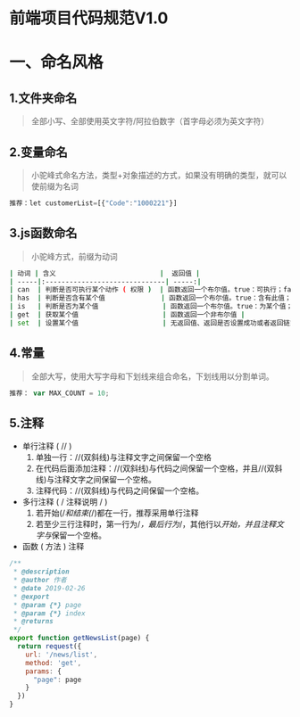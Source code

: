 # 前端项目代码规范V1.0
# 一、命名风格
##  1.文件夹命名
> 全部小写、全部使用英文字符/阿拉伯数字（首字母必须为英文字符）
##  2.变量命名
> 小驼峰式命名方法，类型+对象描述的方式，如果没有明确的类型，就可以使前缀为名词
```javascript
推荐：let customerList=[{"Code":"1000221"}]
```
##  3.js函数命名
> 小驼峰方式，前缀为动词
```bash
| 动词 | 含义                          |  返回值 |
| -----|:------------------------------| -----:|
| can  | 判断是否可执行某个动作 ( 权限 )  | 函数返回一个布尔值。true：可执行；false：不可行 |
| has  | 判断是否含有某个值              | 函数返回一个布尔值。true：含有此值；false：不含有此值 |
| is   | 判断是否为某个值                | 函数返回一个布尔值。true：为某个值；false：不为某个值 |
| get  | 获取某个值                     | 函数返回一个非布尔值 |
| set  | 设置某个值                     | 无返回值、返回是否设置成功或者返回链式对象|
```
##  4.常量
> 全部大写，使用大写字母和下划线来组合命名，下划线用以分割单词。
```javascript
推荐： var MAX_COUNT = 10;
```
##  5.注释
* 单行注释 ( // )
  1.  单独一行：//(双斜线)与注释文字之间保留一个空格
  2.  在代码后面添加注释：//(双斜线)与代码之间保留一个空格，并且//(双斜线)与注释文字之间保留一个空格。
  3.  注释代码：//(双斜线)与代码之间保留一个空格。
* 多行注释 ( / 注释说明 / )
  1.  若开始(/*和结束(*/)都在一行，推荐采用单行注释
  2.  若至少三行注释时，第一行为/*，最后行为*/，其他行以*开始，并且注释文字与*保留一个空格。
* 函数 ( 方法 ) 注释
```javascript
/**
 * @description
 * @author 作者
 * @date 2019-02-26
 * @export
 * @param {*} page
 * @param {*} index
 * @returns
 */
export function getNewsList(page) {
  return request({
    url: '/news/list',
    method: 'get',
    params: {
      "page": page
    }
  })
}
```

